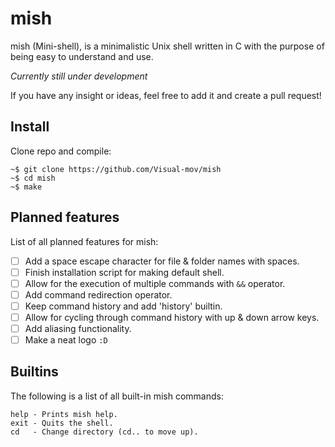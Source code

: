 # mish
mish (Mini-shell), is a minimalistic Unix shell written in C with the purpose of being easy to understand and use.

*Currently still under development*

If you have any insight or ideas, feel free to add it and create a pull request!

## Install
Clone repo and compile:
```
~$ git clone https://github.com/Visual-mov/mish
~$ cd mish
~$ make
```

## Planned features
List of all planned features for mish:
- [ ] Add a space escape character for file & folder names with spaces.
- [ ] Finish installation script for making default shell.
- [ ] Allow for the execution of multiple commands with `&&` operator.
- [ ] Add command redirection operator.
- [ ] Keep command history and add 'history' builtin.
- [ ] Allow for cycling through command history with up & down arrow keys.
- [ ] Add aliasing functionality.
- [ ] Make a neat logo `:D`

## Builtins
The following is a list of all built-in mish commands:
```
help - Prints mish help.
exit - Quits the shell.
cd   - Change directory (cd.. to move up).
```